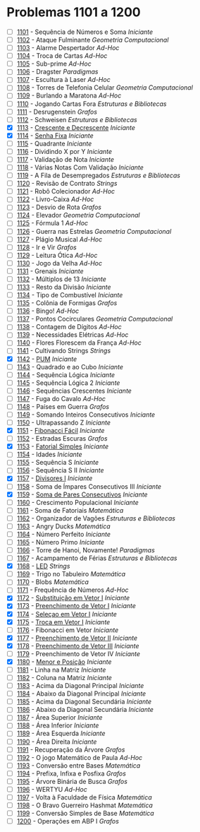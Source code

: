 # Problemas 1101 a 1200

  - [ ] [1101](https://www.urionlinejudge.com.br/judge/pt/problems/view/1101) - Sequência de Números e Soma *Iniciante*
  - [ ] [1102](https://www.urionlinejudge.com.br/judge/pt/problems/view/1102) - Ataque Fulminante *Geometria Computacional*
  - [ ] [1103](https://www.urionlinejudge.com.br/judge/pt/problems/view/1103) - Alarme Despertador *Ad-Hoc*
  - [ ] [1104](https://www.urionlinejudge.com.br/judge/pt/problems/view/1104) - Troca de Cartas *Ad-Hoc*
  - [ ] [1105](https://www.urionlinejudge.com.br/judge/pt/problems/view/1105) - Sub-prime *Ad-Hoc*
  - [ ] [1106](https://www.urionlinejudge.com.br/judge/pt/problems/view/1106) - Dragster *Paradigmas*
  - [ ] [1107](https://www.urionlinejudge.com.br/judge/pt/problems/view/1107) - Escultura à Laser *Ad-Hoc*
  - [ ] [1108](https://www.urionlinejudge.com.br/judge/pt/problems/view/1108) - Torres de Telefonia Celular *Geometria Computacional*
  - [ ] [1109](https://www.urionlinejudge.com.br/judge/pt/problems/view/1109) - Burlando a Maratona *Ad-Hoc*
  - [ ] [1110](https://www.urionlinejudge.com.br/judge/pt/problems/view/1110) - Jogando Cartas Fora *Estruturas e Bibliotecas*
  - [ ] [1111](https://www.urionlinejudge.com.br/judge/pt/problems/view/1111) - Desrugenstein *Grafos*
  - [ ] [1112](https://www.urionlinejudge.com.br/judge/pt/problems/view/1112) - Schweisen *Estruturas e Bibliotecas*
  - [x] [1113](https://www.urionlinejudge.com.br/judge/pt/problems/view/1113) - [Crescente e Decrescente](https://github.com/potigol/URI-Potigol/blob/master/src/1101-1200/1113.poti) *Iniciante*
  - [x] [1114](https://www.urionlinejudge.com.br/judge/pt/problems/view/1114) - [Senha Fixa](https://github.com/potigol/URI-Potigol/blob/master/src/1101-1200/1114.poti) *Iniciante*
  - [ ] [1115](https://www.urionlinejudge.com.br/judge/pt/problems/view/1115) - Quadrante *Iniciante*
  - [ ] [1116](https://www.urionlinejudge.com.br/judge/pt/problems/view/1116) - Dividindo X por Y *Iniciante*
  - [ ] [1117](https://www.urionlinejudge.com.br/judge/pt/problems/view/1117) - Validação de Nota *Iniciante*
  - [ ] [1118](https://www.urionlinejudge.com.br/judge/pt/problems/view/1118) - Várias Notas Com Validação *Iniciante*
  - [ ] [1119](https://www.urionlinejudge.com.br/judge/pt/problems/view/1119) - A Fila de Desempregados *Estruturas e Bibliotecas*
  - [ ] [1120](https://www.urionlinejudge.com.br/judge/pt/problems/view/1120) - Revisão de Contrato *Strings*
  - [ ] [1121](https://www.urionlinejudge.com.br/judge/pt/problems/view/1121) - Robô Colecionador *Ad-Hoc*
  - [ ] [1122](https://www.urionlinejudge.com.br/judge/pt/problems/view/1122) - Livro-Caixa *Ad-Hoc*
  - [ ] [1123](https://www.urionlinejudge.com.br/judge/pt/problems/view/1123) - Desvio de Rota *Grafos*
  - [ ] [1124](https://www.urionlinejudge.com.br/judge/pt/problems/view/1124) - Elevador *Geometria Computacional*
  - [ ] [1125](https://www.urionlinejudge.com.br/judge/pt/problems/view/1125) - Fórmula 1 *Ad-Hoc*
  - [ ] [1126](https://www.urionlinejudge.com.br/judge/pt/problems/view/1126) - Guerra nas Estrelas *Geometria Computacional*
  - [ ] [1127](https://www.urionlinejudge.com.br/judge/pt/problems/view/1127) - Plágio Musical *Ad-Hoc*
  - [ ] [1128](https://www.urionlinejudge.com.br/judge/pt/problems/view/1128) - Ir e Vir *Grafos*
  - [ ] [1129](https://www.urionlinejudge.com.br/judge/pt/problems/view/1129) - Leitura Ótica *Ad-Hoc*
  - [ ] [1130](https://www.urionlinejudge.com.br/judge/pt/problems/view/1130) - Jogo da Velha *Ad-Hoc*
  - [ ] [1131](https://www.urionlinejudge.com.br/judge/pt/problems/view/1131) - Grenais *Iniciante*
  - [ ] [1132](https://www.urionlinejudge.com.br/judge/pt/problems/view/1132) - Múltiplos de 13 *Iniciante*
  - [ ] [1133](https://www.urionlinejudge.com.br/judge/pt/problems/view/1133) - Resto da Divisão *Iniciante*
  - [ ] [1134](https://www.urionlinejudge.com.br/judge/pt/problems/view/1134) - Tipo de Combustível *Iniciante*
  - [ ] [1135](https://www.urionlinejudge.com.br/judge/pt/problems/view/1135) - Colônia de Formigas *Grafos*
  - [ ] [1136](https://www.urionlinejudge.com.br/judge/pt/problems/view/1136) - Bingo! *Ad-Hoc*
  - [ ] [1137](https://www.urionlinejudge.com.br/judge/pt/problems/view/1137) - Pontos Cocirculares *Geometria Computacional*
  - [ ] [1138](https://www.urionlinejudge.com.br/judge/pt/problems/view/1138) - Contagem de Dígitos *Ad-Hoc*
  - [ ] [1139](https://www.urionlinejudge.com.br/judge/pt/problems/view/1139) - Necessidades Elétricas *Ad-Hoc*
  - [ ] [1140](https://www.urionlinejudge.com.br/judge/pt/problems/view/1140) - Flores Florescem da França *Ad-Hoc*
  - [ ] [1141](https://www.urionlinejudge.com.br/judge/pt/problems/view/1141) - Cultivando Strings *Strings*
  - [x] [1142](https://www.urionlinejudge.com.br/judge/pt/problems/view/1142) - [PUM](https://github.com/potigol/URI-Potigol/blob/master/src/1101-1200/1142.poti) *Iniciante*
  - [ ] [1143](https://www.urionlinejudge.com.br/judge/pt/problems/view/1143) - Quadrado e ao Cubo *Iniciante*
  - [ ] [1144](https://www.urionlinejudge.com.br/judge/pt/problems/view/1144) - Sequência Lógica *Iniciante*
  - [ ] [1145](https://www.urionlinejudge.com.br/judge/pt/problems/view/1145) - Sequência Lógica 2 *Iniciante*
  - [ ] [1146](https://www.urionlinejudge.com.br/judge/pt/problems/view/1146) - Sequências Crescentes *Iniciante*
  - [ ] [1147](https://www.urionlinejudge.com.br/judge/pt/problems/view/1147) - Fuga do Cavalo *Ad-Hoc*
  - [ ] [1148](https://www.urionlinejudge.com.br/judge/pt/problems/view/1148) - Países em Guerra *Grafos*
  - [ ] [1149](https://www.urionlinejudge.com.br/judge/pt/problems/view/1149) - Somando Inteiros Consecutivos *Iniciante*
  - [ ] [1150](https://www.urionlinejudge.com.br/judge/pt/problems/view/1150) - Ultrapassando Z *Iniciante*
  - [x] [1151](https://www.urionlinejudge.com.br/judge/pt/problems/view/1151) - [Fibonacci Fácil](https://github.com/potigol/URI-Potigol/blob/master/src/1101-1200/1151.poti) *Iniciante*
  - [ ] [1152](https://www.urionlinejudge.com.br/judge/pt/problems/view/1152) - Estradas Escuras *Grafos*
  - [x] [1153](https://www.urionlinejudge.com.br/judge/pt/problems/view/1153) - [Fatorial Simples](https://github.com/potigol/URI-Potigol/blob/master/src/1101-1200/1153.poti) *Iniciante*
  - [ ] [1154](https://www.urionlinejudge.com.br/judge/pt/problems/view/1154) - Idades *Iniciante*
  - [ ] [1155](https://www.urionlinejudge.com.br/judge/pt/problems/view/1155) - Sequência S *Iniciante*
  - [ ] [1156](https://www.urionlinejudge.com.br/judge/pt/problems/view/1156) - Sequência S II *Iniciante*
  - [x] [1157](https://www.urionlinejudge.com.br/judge/pt/problems/view/1157) - [Divisores I](https://github.com/potigol/URI-Potigol/blob/master/src/1101-1200/1157.poti) *Iniciante*
  - [ ] [1158](https://www.urionlinejudge.com.br/judge/pt/problems/view/1158) - Soma de Ímpares Consecutivos III *Iniciante*
  - [x] [1159](https://www.urionlinejudge.com.br/judge/pt/problems/view/1159) - [Soma de Pares Consecutivos](https://github.com/potigol/URI-Potigol/blob/master/src/1101-1200/1159.poti) *Iniciante*
  - [ ] [1160](https://www.urionlinejudge.com.br/judge/pt/problems/view/1160) - Crescimento Populacional *Iniciante*
  - [ ] [1161](https://www.urionlinejudge.com.br/judge/pt/problems/view/1161) - Soma de Fatoriais *Matemática*
  - [ ] [1162](https://www.urionlinejudge.com.br/judge/pt/problems/view/1162) - Organizador de Vagões *Estruturas e Bibliotecas*
  - [ ] [1163](https://www.urionlinejudge.com.br/judge/pt/problems/view/1163) - Angry Ducks *Matemática*
  - [ ] [1164](https://www.urionlinejudge.com.br/judge/pt/problems/view/1164) - Número Perfeito *Iniciante*
  - [ ] [1165](https://www.urionlinejudge.com.br/judge/pt/problems/view/1165) - Número Primo *Iniciante*
  - [ ] [1166](https://www.urionlinejudge.com.br/judge/pt/problems/view/1166) - Torre de Hanoi, Novamente! *Paradigmas*
  - [ ] [1167](https://www.urionlinejudge.com.br/judge/pt/problems/view/1167) - Acampamento de Férias *Estruturas e Bibliotecas*
  - [x] [1168](https://www.urionlinejudge.com.br/judge/pt/problems/view/1168) - [LED](https://github.com/potigol/URI-Potigol/blob/master/src/1101-1200/1168.poti) *Strings*
  - [ ] [1169](https://www.urionlinejudge.com.br/judge/pt/problems/view/1169) - Trigo no Tabuleiro *Matemática*
  - [ ] [1170](https://www.urionlinejudge.com.br/judge/pt/problems/view/1170) - Blobs *Matemática*
  - [ ] [1171](https://www.urionlinejudge.com.br/judge/pt/problems/view/1171) - Frequência de Números *Ad-Hoc*
  - [x] [1172](https://www.urionlinejudge.com.br/judge/pt/problems/view/1172) - [Substituição em Vetor I](https://github.com/potigol/URI-Potigol/blob/master/src/1101-1200/1172.poti) *Iniciante*
  - [x] [1173](https://www.urionlinejudge.com.br/judge/pt/problems/view/1173) - [Preenchimento de Vetor I](https://github.com/potigol/URI-Potigol/blob/master/src/1101-1200/1173.poti) *Iniciante*
  - [x] [1174](https://www.urionlinejudge.com.br/judge/pt/problems/view/1174) - [Seleçao em Vetor I](https://github.com/potigol/URI-Potigol/blob/master/src/1101-1200/1174.poti) *Iniciante*
  - [x] [1175](https://www.urionlinejudge.com.br/judge/pt/problems/view/1175) - [Troca em Vetor I](https://github.com/potigol/URI-Potigol/blob/master/src/1101-1200/1175.poti) *Iniciante*
  - [ ] [1176](https://www.urionlinejudge.com.br/judge/pt/problems/view/1176) - Fibonacci em Vetor *Iniciante*
  - [x] [1177](https://www.urionlinejudge.com.br/judge/pt/problems/view/1177) - [Preenchimento de Vetor II](https://github.com/potigol/URI-Potigol/blob/master/src/1101-1200/1177.poti) *Iniciante*
  - [x] [1178](https://www.urionlinejudge.com.br/judge/pt/problems/view/1178) - [Preenchimento de Vetor III](https://github.com/potigol/URI-Potigol/blob/master/src/1101-1200/1178.poti) *Iniciante*
  - [ ] [1179](https://www.urionlinejudge.com.br/judge/pt/problems/view/1179) - Preenchimento de Vetor IV *Iniciante*
  - [x] [1180](https://www.urionlinejudge.com.br/judge/pt/problems/view/1180) - [Menor e Posição](https://github.com/potigol/URI-Potigol/blob/master/src/1101-1200/1180.poti) *Iniciante*
  - [ ] [1181](https://www.urionlinejudge.com.br/judge/pt/problems/view/1181) - Linha na Matriz *Iniciante*
  - [ ] [1182](https://www.urionlinejudge.com.br/judge/pt/problems/view/1182) - Coluna na Matriz *Iniciante*
  - [ ] [1183](https://www.urionlinejudge.com.br/judge/pt/problems/view/1183) - Acima da Diagonal Principal *Iniciante*
  - [ ] [1184](https://www.urionlinejudge.com.br/judge/pt/problems/view/1184) - Abaixo da Diagonal Principal *Iniciante*
  - [ ] [1185](https://www.urionlinejudge.com.br/judge/pt/problems/view/1185) - Acima da Diagonal Secundária *Iniciante*
  - [ ] [1186](https://www.urionlinejudge.com.br/judge/pt/problems/view/1186) - Abaixo da Diagonal Secundária *Iniciante*
  - [ ] [1187](https://www.urionlinejudge.com.br/judge/pt/problems/view/1187) - Área Superior *Iniciante*
  - [ ] [1188](https://www.urionlinejudge.com.br/judge/pt/problems/view/1188) - Área Inferior *Iniciante*
  - [ ] [1189](https://www.urionlinejudge.com.br/judge/pt/problems/view/1189) - Área Esquerda *Iniciante*
  - [ ] [1190](https://www.urionlinejudge.com.br/judge/pt/problems/view/1190) - Área Direita *Iniciante*
  - [ ] [1191](https://www.urionlinejudge.com.br/judge/pt/problems/view/1191) - Recuperação da Árvore *Grafos*
  - [ ] [1192](https://www.urionlinejudge.com.br/judge/pt/problems/view/1192) - O jogo Matemático de Paula *Ad-Hoc*
  - [ ] [1193](https://www.urionlinejudge.com.br/judge/pt/problems/view/1193) - Conversão entre Bases *Matemática*
  - [ ] [1194](https://www.urionlinejudge.com.br/judge/pt/problems/view/1194) - Prefixa, Infixa e Posfixa *Grafos*
  - [ ] [1195](https://www.urionlinejudge.com.br/judge/pt/problems/view/1195) - Árvore Binária de Busca *Grafos*
  - [ ] [1196](https://www.urionlinejudge.com.br/judge/pt/problems/view/1196) - WERTYU *Ad-Hoc*
  - [ ] [1197](https://www.urionlinejudge.com.br/judge/pt/problems/view/1197) - Volta à Faculdade de Física *Matemática*
  - [ ] [1198](https://www.urionlinejudge.com.br/judge/pt/problems/view/1198) - O Bravo Guerreiro Hashmat *Matemática*
  - [ ] [1199](https://www.urionlinejudge.com.br/judge/pt/problems/view/1199) - Conversão Simples de Base *Matemática*
  - [ ] [1200](https://www.urionlinejudge.com.br/judge/pt/problems/view/1200) - Operações em ABP I *Grafos*